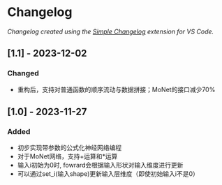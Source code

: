 # Changelog

*Changelog created using the [Simple Changelog](https://marketplace.visualstudio.com/items?itemName=tobiaswaelde.vscode-simple-changelog) extension for VS Code.*

## [1.1] - 2023-12-02
### Changed
- 重构后，支持对普通函数的顺序流动与数据拼接；MoNet的接口减少70%


## [1.0] - 2023-11-27
### Added
- 初步实现带参数的公式化神经网络编程
- 对于MoNet网络，支持+运算和*运算
- 输入i初始为0时, fowrard会根据输入形状对输入维度进行更新
- 可以通过set_i(输入shape)更新输入层维度（即使初始输入i不是0）